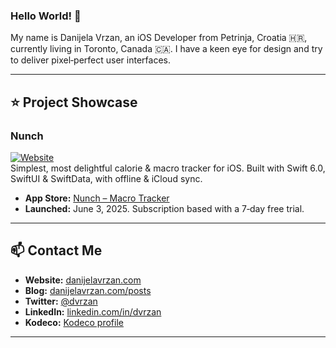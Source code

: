### Hello World! 👋  
My name is Danijela Vrzan, an iOS Developer from Petrinja, Croatia 🇭🇷, currently living in Toronto, Canada 🇨🇦. I have a keen eye for design and try to deliver pixel‑perfect user interfaces.

---

## ⭐ Project Showcase

### Nunch  
[![Website](https://img.shields.io/badge/Visit-nunch.app-blue?style=flat-square)](https://nunch.app)  
Simplest, most delightful calorie & macro tracker for iOS. Built with Swift 6.0, SwiftUI & SwiftData, with offline & iCloud sync.  
- **App Store:** [Nunch – Macro Tracker](https://apps.apple.com/us/app/nunch-macro-tracker/id6670322395)
- **Launched:** June 3, 2025. Subscription based with a 7‑day free trial.

---

## 📫 Contact Me
- **Website:** [danijelavrzan.com](https://danijelavrzan.com)
- **Blog:** [danijelavrzan.com/posts](https://www.danijelavrzan.com/posts)
- **Twitter:** [@dvrzan](https://twitter.com/dvrzan)
- **LinkedIn:** [linkedin.com/in/dvrzan](https://www.linkedin.com/in/dvrzan)  
- **Kodeco:** [Kodeco profile](https://www.kodeco.com/u/dvrzan)

---

<!-- Badge definitions -->
[swift-badge]:       https://img.shields.io/badge/Swift-orange?style=flat-square&logo=swift
[swiftui-badge]:     https://img.shields.io/badge/SwiftUI-blue?style=flat-square&logo=swift
[uikit-badge]:       https://img.shields.io/badge/UIKit-?style=flat-square&logo=apple
[combine-badge]:     https://img.shields.io/badge/Combine-?style=flat-square&logo=swift
[swiftdata-badge]:   https://img.shields.io/badge/SwiftData-?style=flat-square&logo=swift
[xcode-badge]:       https://img.shields.io/badge/Xcode-?style=flat-square&logo=xcode
[cloudkit-badge]:    https://img.shields.io/badge/CloudKit-?style=flat-square&logo=apple
[sketch-badge]:      https://img.shields.io/badge/Sketch-?style=flat-square&logo=sketch
